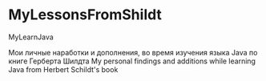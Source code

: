 # MyLessonsFromShildt
MyLearnJava

Мои личные наработки и дополнения, во время изучения языка Java по книге Герберта Шилдта
My personal findings and additions while learning Java from Herbert Schildt's book
